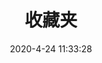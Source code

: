 ---
pageComponent:
  name: Catalogue
  data:
    key: 06.收藏夹
    imgUrl: /img/bookmark.svg
    description: 学习、视频、下载等常用网站

title: 收藏夹
date: 2020-4-24 11:33:28
permalink: /bookmark
sidebar: false
article: false
comment: false
editLink: false
---